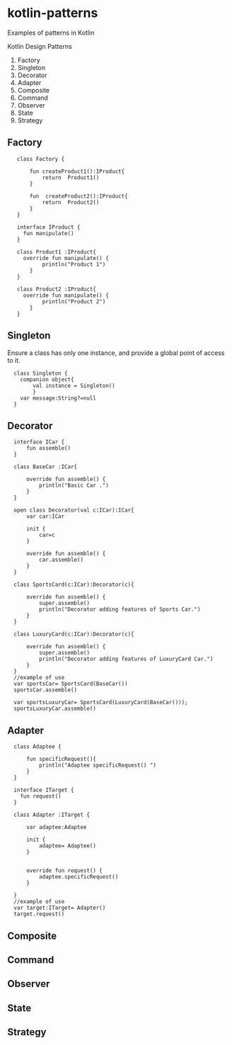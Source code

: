 # kotlin-patterns
Examples of patterns in Kotlin

  Kotlin Design Patterns
  1. Factory
  2. Singleton
  3. Decorator
  4. Adapter
  5. Composite
  6. Command
  7. Observer
  8. State
  9. Strategy
  
## Factory

 ```
    class Factory {

        fun createProduct1():IProduct{
            return  Product1()
        }

        fun  createProduct2():IProduct{
            return  Product2()
        }
    }
    
    interface IProduct {
      fun manipulate()
    }
    
    class Product1 :IProduct{
      override fun manipulate() {
            println("Product 1")
        }
    }
    
    class Product2 :IProduct{
      override fun manipulate() {
            println("Product 2")
        }
    }
 ```
## Singleton
  Ensure a class has only one instance, and provide a global point of access to it.
  ```
    class Singleton {
      companion object{
          val instance = Singleton()
          }
      var message:String?=null
    }
  ```

## Decorator

  ```
    interface ICar {
        fun assemble()
    }
    
    class BaseCar :ICar{

        override fun assemble() {
            println("Basic Car .")
        }
    }
    
    open class Decorator(val c:ICar):ICar{
        var car:ICar

        init {
            car=c
        }

        override fun assemble() {
            car.assemble()
        }
    }

    class SportsCard(c:ICar):Decorator(c){

        override fun assemble() {
            super.assemble()
            println("Decorator adding features of Sports Car.")
        }
    }

    class LuxuryCard(c:ICar):Decorator(c){

        override fun assemble() {
            super.assemble()
            println("Decorator adding features of LuxuryCard Car.")
        }
    }
    //example of use
    var sportsCar= SportsCard(BaseCar())
    sportsCar.assemble()

    var sportsLuxuryCar= SportsCard(LuxuryCard(BaseCar()));
    sportsLuxuryCar.assemble()
  ```
## Adapter
  ```
    class Adaptee {

        fun specificRequest(){
            println("Adaptee specificRequest() ")
        }
    }
    
    interface ITarget {
      fun request()
    }
    
    class Adapter :ITarget {

        var adaptee:Adaptee

        init {
            adaptee= Adaptee()
        }


        override fun request() {
            adaptee.specificRequest()
        }

    }
    //example of use
    var target:ITarget= Adapter()
    target.request()
  ```
  
## Composite
## Command
## Observer
## State
## Strategy
